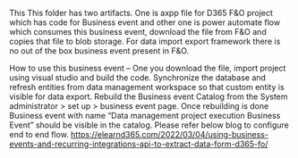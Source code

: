 This This folder has two artifacts. One is axpp file for D365 F&O project which has code for Business event and other one is power automate flow which consumes this business event, download the file from F&O and copies that file to blob storage. For data import export framework there is no out of the box business event present in F&O. 

How to use this business event – One you download the file, import project using visual studio and build the code. Synchronize the database and refresh entities from data management workspace so that custom entity is visible for data export. Rebuild the Business event Catalog from the System administrator > set up > business event page. Once rebuilding is done Business event with name “Data management project execution Business Event” should be visible in the catalog. Please refer below blog to configure end to end flow.
https://elearnd365.com/2022/03/04/using-business-events-and-recurring-integrations-api-to-extract-data-form-d365-fo/
